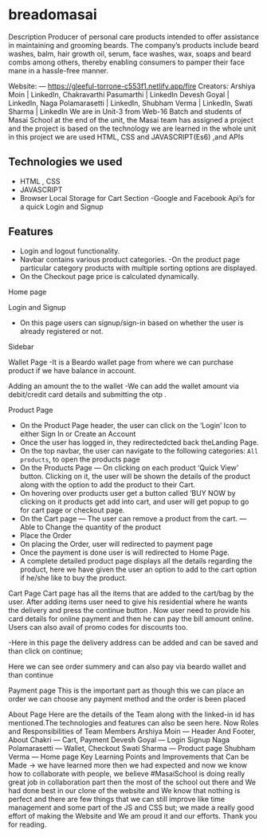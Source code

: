 # breadomasai
Description
Producer of personal care products intended to offer assistance in maintaining and grooming beards. The company’s products include beard washes, balm, hair growth oil, serum, face washes, wax, soaps and beard combs among others, thereby enabling consumers to pamper their face mane in a hassle-free manner.

Website: — https://gleeful-torrone-c553f1.netlify.app/fire
Creators:
Arshiya Moin | LinkedIn,
Chakravarthi Pasumarthi | LinkedIn
Devesh Goyal | LinkedIn,
Naga Polamarasetti | LinkedIn,
Shubham Verma | LinkedIn,
Swati Sharma | LinkedIn
We are in Unit-3 from Web-16 Batch and students of
Masai School
at the end of the unit, the Masai team has assigned a project and the project is based on the technology we are learned in the whole unit in this project we are used HTML, CSS and JAVASCRIPT(Es6) ,and APIs
## Technologies we used
- HTML , CSS
- JAVASCRIPT
- Browser Local Storage for Cart Section
-Google and Facebook Api’s for a quick Login and Signup
## Features
- Login and logout functionality.
- Navbar contains various product categories.
-On the product page particular category products with multiple sorting options are displayed.
- On the Checkout page price is calculated dynamically.

Home page

Login and Signup
- On this page users can signup/sign-in based on whether the user is already registered or not.

Sidebar

Wallet Page
-It is a Beardo wallet page from where we can purchase product if we have balance in account.

Adding an amount the to the wallet
-We can add the wallet amount via debit/credit card details and submitting the otp .

Product Page
- On the Product Page header, the user can click on the ‘Login’ Icon to either Sign In or Create an Account
- Once the user has logged in, they redirectedcted back theLanding Page.
- On the top navbar, the user can navigate to the following categories: `All products`, to open the products page
- On the Products Page
— On clicking on each product ‘Quick View’ button. Clicking on it, the user will be shown the details of the product along with the option to add the product to their Cart.
- On hovering over products user get a button called ‘BUY NOW by clicking on it products get add into cart, and user will get popup to go for cart page or checkout page.
- On the Cart page
— The user can remove a product from the cart.
— Able to Change the quantity of the product
- Place the Order
- On placing the Order, user will redirected to payment page
- Once the payment is done user is will redirected to Home Page.
- A complete detailed product page displays all the details regarding the product, here we have given the user an option to add to the cart option if he/she like to buy the product.

Cart Page
Cart page has all the items that are added to the cart/bag by the user.
After adding items user need to give his residential where he wants the delivery and press the continue button .
Now user need to provide his card details for online payment and then he can pay the bill amount online.
Users can also avail of promo codes for discounts too.

-Here in this page the delivery address can be added and can be saved and than click on continue;

Here we can see order summery and can also pay via beardo wallet and than continue

Payment page
This is the important part as though this we can place an order
we can choose any payment method and the order is been placed

About Page
Here are the details of the Team along with the linked-in id has mentioned.The technologies and features can also be seen here.
Now Roles and Responsibilities of Team Members
Arshiya Moin — Header And Footer, About
Chakri — Cart, Payment
Devesh Goyal — Login Signup
Naga Polamarasetti — Wallet, Checkout
Swati Sharma — Product page
Shubham Verma — Home page
Key Learning Points and Improvements that Can be Made →
we have learned more then we had expected and now we know how to collaborate with people, we believe #MasaiSchool is doing really great job in collaboration part then the most of the school
out there and We had done best in our clone of the website and We know that nothing is perfect and there are few things that we can still improve like time management and some part of the JS and CSS but;
we made a really good effort of making the Website and We am proud it and our efforts.
Thank you for reading.
